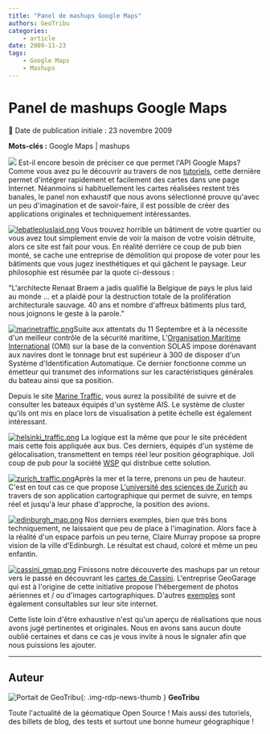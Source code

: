 ```yaml
---
title: "Panel de mashups Google Maps"
authors: GeoTribu
categories:
    - article
date: 2009-11-23
tags:
    - Google Maps
    - Mashups
---
```


# Panel de mashups Google Maps

:calendar: Date de publication initiale : 23 novembre 2009

**Mots-clés :** Google Maps | mashups

![](https://cdn.geotribu.fr/img/logos-icones/entreprises_association/google/google_maps.png) Est-il encore besoin de préciser ce que permet l'API Google Maps? Comme vous avez pu le découvrir au travers de nos [tutoriels](http://geotribu.net/node/22), cette dernière permet d'intégrer rapidement et facilement des cartes dans une page Internet. Néanmoins si habituellement les cartes réalisées restent très banales, le panel non exhaustif que nous avons sélectionné prouve qu'avec un peu d'imagination et de savoir-faire, il est possible de créer des applications originales et techniquement intéressantes.

[![lebatlepluslaid.png](https://cdn.geotribu.fr/img/Blog/Gmaps/lebatlepluslaid.png)](http://www.lebatimentlepluslaid.be/) Vous trouvez horrible un bâtiment de votre quartier ou vous avez tout simplement envie de voir la maison de votre voisin détruite, alors ce site est fait pour vous. En réalité derrière ce coup de pub bien monté, se cache une entreprise de démolition qui propose de voter pour les bâtiments que vous jugez inesthétiques et qui gâchent le paysage. Leur philosophie est résumée par la quote ci-dessous :

"L'architecte Renaat Braem a jadis qualifié la Belgique de pays le plus laid au monde ... et a plaidé pour la destruction totale de la prolifération architecturale sauvage. 40 ans et nombre d'affreux bâtiments plus tard, nous joignons le geste à la parole."

[![marinetraffic.png](https://cdn.geotribu.fr/img/Blog/Gmaps/marinetraffic.png)](http://www.marinetraffic.com/ais/)Suite aux attentats du 11 Septembre et à la nécessite d'un meilleur contrôle de la sécurité maritime, L'[Organisation Maritime International](http://www.imo.org/) (OMI) sur la base de la convention SOLAS impose dorénavant aux navires dont le tonnage brut est supérieur à 300 de disposer d'un Système d'Identification Automatique. Ce dernier fonctionne comme un émetteur qui transmet des informations sur les caractéristiques générales du bateau ainsi que sa position.

Depuis le site [Marine Traffic](http://www.marinetraffic.com/ais/), vous aurez la possibilité de suivre et de consulter les bateaux équipés d'un système AIS. Le système de cluster qu'ils ont mis en place lors de visualisation à petite échelle est également intéressant.

[![helsinki_traffic.png](https://cdn.geotribu.fr/img/Blog/Gmaps/helsinki_traffic.png)](http://transport.wspgroup.fi/hklkartta/defaultEn.aspx) La logique est la même que pour le site précédent mais cette fois appliquée aux bus. Ces derniers, équipés d'un système de gélocalisation, transmettent en temps réel leur position géographique. Joli coup de pub pour la société [WSP](http://transport.wspgroup.fi/) qui distribue cette solution.

[![zurich_traffic.png](https://cdn.geotribu.fr/img/Blog/Gmaps/zurich_traffic.png)](http://radar.zhaw.ch/radar.html)Après la mer et la terre, prenons un peu de hauteur. C'est en tout cas ce que propose [L'université des sciences de Zurich](http://www.zhaw.ch/en/zurich-university-of-applied-sciences.html) au travers de son application cartographique qui permet de suivre, en temps réel et jusqu'à leur phase d'approche, la position des avions.

[![edinburgh_map.png](https://cdn.geotribu.fr/img/Blog/Gmaps/edinburgh_map.png)](http://www.clairemurray.co.uk/edinburgh-map/) Nos derniers exemples, bien que très bons techniquement, ne laissaient que peu de place à l'imagination. Alors face à la réalité d'un espace parfois un peu terne, Claire Murray propose sa propre vision de la ville d'Edinburgh. Le résultat est chaud, coloré et même un peu enfantin.

[![cassini_gmap.png](https://cdn.geotribu.fr/img/Blog/Gmaps/cassini_gmap.png)](http://demo.geogarage.com/cassini/) Finissons notre découverte des mashups par un retour vers le passé en découvrant les [cartes de Cassini](https://fr.wikipedia.org/wiki/Carte_de_Cassini). L'entreprise GeoGarage qui est à l'origine de cette initiative propose l'hébergement de photos aériennes et / ou d'images cartographiques. D'autres [exemples](http://www.geogarage.com/main/examples.html.fr) sont également consultables sur leur site internet.

Cette liste loin d'être exhaustive n'est qu'un aperçu de réalisations que nous avons jugé pertinentes et originales. Nous en avons sans aucun doute oublié certaines et dans ce cas je vous invite à nous le signaler afin que nous puissions les ajouter.

----

## Auteur

![Portait de GeoTribu](https://cdn.geotribu.fr/img/internal/charte/geotribu_logo_64x64.png){: .img-rdp-news-thumb }
**GeoTribu**

Toute l'actualité de la géomatique Open Source ! Mais aussi des tutoriels, des billets de blog, des tests et surtout une bonne humeur géographique !
